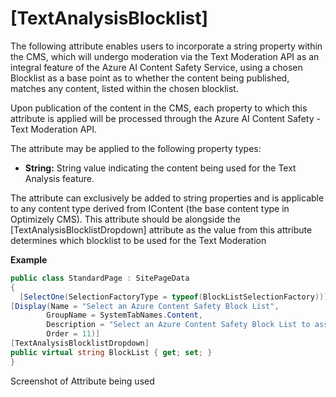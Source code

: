 # [TextAnalysisBlocklist]

The following attribute enables users to incorporate a string property within the CMS, which will undergo moderation via the Text Moderation API as an integral feature of the Azure AI Content Safety Service, using a chosen Blocklist as a base point as to whether the content being published, matches any content, listed within the chosen blocklist. 

Upon publication of the content in the CMS, each property to which this attribute is applied will be processed through the Azure AI Content Safety - Text Moderation API.

The attribute may be applied to the following property types:

- **String:** String value indicating the content being used for the Text Analysis feature.

The attribute can exclusively be added to string properties and is applicable to any content type derived from IContent (the base content type in Optimizely CMS).
This attribute should be alongside the [TextAnalysisBlocklistDropdown] attribute as the value from this attribute determines which blocklist to be used for the Text Moderation

**Example**
``` C#
public class StandardPage : SitePageData
{
  [SelectOne(SelectionFactoryType = typeof(BlockListSelectionFactory))]
[Display(Name = "Select an Azure Content Safety Block List",
        GroupName = SystemTabNames.Content,
        Description = "Select an Azure Content Safety Block List to associate with the page.",
        Order = 11)]
[TextAnalysisBlocklistDropdown]
public virtual string BlockList { get; set; }
}
```

Screenshot of Attribute being used
